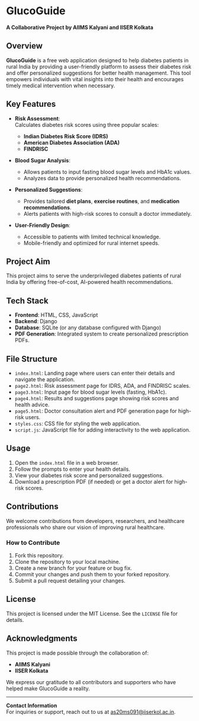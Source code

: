 # GlucoGuide  
**A Collaborative Project by AIIMS Kalyani and IISER Kolkata**  

## Overview  
**GlucoGuide** is a free web application designed to help diabetes patients in rural India by providing a user-friendly platform to assess their diabetes risk and offer personalized suggestions for better health management. This tool empowers individuals with vital insights into their health and encourages timely medical intervention when necessary.  

## Key Features  
- **Risk Assessment**:  
  Calculates diabetes risk scores using three popular scales:  
  - **Indian Diabetes Risk Score (IDRS)**  
  - **American Diabetes Association (ADA)**  
  - **FINDRISC**  

- **Blood Sugar Analysis**:  
  - Allows patients to input fasting blood sugar levels and HbA1c values.  
  - Analyzes data to provide personalized health recommendations.  

- **Personalized Suggestions**:  
  - Provides tailored **diet plans**, **exercise routines**, and **medication recommendations**.  
  - Alerts patients with high-risk scores to consult a doctor immediately.  

- **User-Friendly Design**:  
  - Accessible to patients with limited technical knowledge.  
  - Mobile-friendly and optimized for rural internet speeds.  

## Project Aim  
This project aims to serve the underprivileged diabetes patients of rural India by offering free-of-cost, AI-powered health recommendations.  

## Tech Stack  
- **Frontend**: HTML, CSS, JavaScript  
- **Backend**: Django  
- **Database**: SQLite (or any database configured with Django)  
- **PDF Generation**: Integrated system to create personalized prescription PDFs.  

## File Structure  
- `index.html`: Landing page where users can enter their details and navigate the application.  
- `page2.html`: Risk assessment page for IDRS, ADA, and FINDRISC scales.  
- `page3.html`: Input page for blood sugar levels (fasting, HbA1c).  
- `page4.html`: Results and suggestions page showing risk scores and health advice.  
- `page5.html`: Doctor consultation alert and PDF generation page for high-risk users.  
- `styles.css`: CSS file for styling the web application.  
- `script.js`: JavaScript file for adding interactivity to the web application.  

## Usage  
1. Open the `index.html` file in a web browser.  
2. Follow the prompts to enter your health details.  
3. View your diabetes risk score and personalized suggestions.  
4. Download a prescription PDF (if needed) or get a doctor alert for high-risk scores.  

## Contributions  
We welcome contributions from developers, researchers, and healthcare professionals who share our vision of improving rural healthcare.  

### How to Contribute  
1. Fork this repository.  
2. Clone the repository to your local machine.  
3. Create a new branch for your feature or bug fix.  
4. Commit your changes and push them to your forked repository.  
5. Submit a pull request detailing your changes.  

## License  
This project is licensed under the MIT License. See the `LICENSE` file for details.  

## Acknowledgments  
This project is made possible through the collaboration of:  
- **AIIMS Kalyani**  
- **IISER Kolkata**  

We express our gratitude to all contributors and supporters who have helped make GlucoGuide a reality.  

---
**Contact Information**  
For inquiries or support, reach out to us at [as20ms091@iiserkol.ac.in](mailto:as20ms091@iiserkol.ac.in).  

